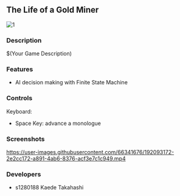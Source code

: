 ## The Life of a Gold Miner

![1](https://user-images.githubusercontent.com/66341676/192093166-7c95b7ea-1035-4382-a706-0f5f06df9a9e.png)

### Description

$(Your Game Description)

### Features

 - AI decision making with Finite State Machine

### Controls

Keyboard:
 - Space Key: advance a monologue

### Screenshots

https://user-images.githubusercontent.com/66341676/192093172-2e2cc172-a891-4ab6-8376-acf3e7c1c949.mp4

### Developers

 - s1280188 Kaede Takahashi
